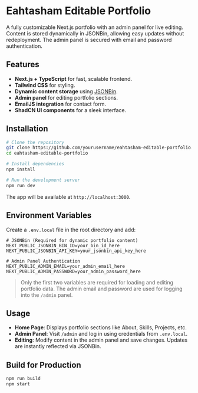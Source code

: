 # Eahtasham Editable Portfolio

A fully customizable Next.js portfolio with an admin panel for live editing. Content is stored dynamically in JSONBin, allowing easy updates without redeployment. The admin panel is secured with email and password authentication.

## Features
- **Next.js + TypeScript** for fast, scalable frontend.
- **Tailwind CSS** for styling.
- **Dynamic content storage** using [JSONBin](https://jsonbin.io/).
- **Admin panel** for editing portfolio sections.
- **EmailJS integration** for contact form.
- **ShadCN UI components** for a sleek interface.

## Installation
```bash
# Clone the repository
git clone https://github.com/yourusername/eahtasham-editable-portfolio.git
cd eahtasham-editable-portfolio

# Install dependencies
npm install

# Run the development server
npm run dev
````

The app will be available at `http://localhost:3000`.

## Environment Variables

Create a `.env.local` file in the root directory and add:

```env
# JSONBin (Required for dynamic portfolio content)
NEXT_PUBLIC_JSONBIN_BIN_ID=your_bin_id_here
NEXT_PUBLIC_JSONBIN_API_KEY=your_jsonbin_api_key_here

# Admin Panel Authentication
NEXT_PUBLIC_ADMIN_EMAIL=your_admin_email_here
NEXT_PUBLIC_ADMIN_PASSWORD=your_admin_password_here
```

> Only the first two variables are required for loading and editing portfolio data. The admin email and password are used for logging into the `/admin` panel.

## Usage

* **Home Page**: Displays portfolio sections like About, Skills, Projects, etc.
* **Admin Panel**: Visit `/admin` and log in using credentials from `.env.local`.
* **Editing**: Modify content in the admin panel and save changes. Updates are instantly reflected via JSONBin.

## Build for Production

```bash
npm run build
npm start
```
